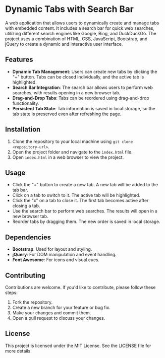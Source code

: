 # Dynamic Tabs with Search Bar

A web application that allows users to dynamically create and manage tabs with embedded content. It includes a search bar for quick web searches, utilizing different search engines like Google, Bing, and DuckDuckGo. The project uses a combination of HTML, CSS, JavaScript, Bootstrap, and jQuery to create a dynamic and interactive user interface.

## Features
- **Dynamic Tab Management**: Users can create new tabs by clicking the "+" button. Tabs can be closed individually, and the active tab is highlighted.
- **Search Bar Integration**: The search bar allows users to perform web searches, with results opening in a new browser tab.
- **Drag-and-Drop Tabs**: Tabs can be reordered using drag-and-drop functionality.
- **Persistent Tab State**: Tab information is saved in local storage, so the tab state is preserved even after refreshing the page.

## Installation
1. Clone the repository to your local machine using `git clone <repository-url>`.
2. Open the project folder and navigate to the `index.html` file.
3. Open `index.html` in a web browser to view the project.

## Usage
- Click the "+" button to create a new tab. A new tab will be added to the tab bar.
- Click on a tab to switch to it. The active tab will be highlighted.
- Click the "x" on a tab to close it. The first tab becomes active after closing a tab.
- Use the search bar to perform web searches. The results will open in a new browser tab.
- Reorder tabs by dragging them. The new order is saved in local storage.

## Dependencies
- **Bootstrap**: Used for layout and styling.
- **jQuery**: For DOM manipulation and event handling.
- **Font Awesome**: For icons and visual cues.

## Contributing
Contributions are welcome. If you'd like to contribute, please follow these steps:
1. Fork the repository.
2. Create a new branch for your feature or bug fix.
3. Make your changes and commit them.
4. Open a pull request to discuss your changes.

## License
This project is licensed under the MIT License. See the LICENSE file for more details.
